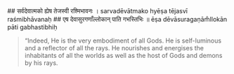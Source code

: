<section>
<section data-markdown>
## सर्वदेवात्मको ह्येष तेजस्वी रश्मिभावनः ।
sarvadēvātmako hyēṣa tējasvī raśmibhāvanaḥ
## एष देवासुरगणाँल्लोकान् पाति गभस्तिभिः ॥
ēṣa dēvāsuragaṇām̐llokān pāti gabhastibhiḥ

> “Indeed, He is the very embodiment of all Gods. He is self-luminous and a reflector of all the rays. He nourishes and energises the inhabitants of all the worlds as well as the host of Gods and demons by his rays.
<!--
He indeed represent the totality of all celestial beings. He is self-luminous and sustains all with his rays. He nourishes and energizes the inhabitants of all the worlds and the race of Devas and Asuras.
-->
</section>
</section>
